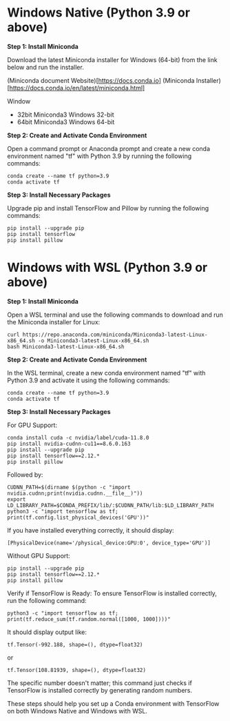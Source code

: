 # Windows Native (Python 3.9 or above)

**Step 1: Install Miniconda**

Download the latest Miniconda installer for Windows (64-bit) from the link below and run the installer.

(Miniconda document Website)[https://docs.conda.io]
(Miniconda Installer)[https://docs.conda.io/en/latest/miniconda.html]

Window
- 32bit Miniconda3 Windows 32-bit
- 64bit Miniconda3 Windows 64-bit

**Step 2: Create and Activate Conda Environment**

Open a command prompt or Anaconda prompt and create a new conda environment named "tf" with Python 3.9 by running the following commands:

```
conda create --name tf python=3.9
conda activate tf
```

**Step 3: Install Necessary Packages**

Upgrade pip and install TensorFlow and Pillow by running the following commands:

```
pip install --upgrade pip
pip install tensorflow
pip install pillow
```

# Windows with WSL (Python 3.9 or above)

**Step 1: Install Miniconda**

Open a WSL terminal and use the following commands to download and run the Miniconda installer for Linux:

```
curl https://repo.anaconda.com/miniconda/Miniconda3-latest-Linux-x86_64.sh -o Miniconda3-latest-Linux-x86_64.sh
bash Miniconda3-latest-Linux-x86_64.sh
```

**Step 2: Create and Activate Conda Environment**

In the WSL terminal, create a new conda environment named "tf" with Python 3.9 and activate it using the following commands:

```
conda create --name tf python=3.9
conda activate tf
```

**Step 3: Install Necessary Packages**

For GPU Support:

```
conda install cuda -c nvidia/label/cuda-11.8.0
pip install nvidia-cudnn-cu11==8.6.0.163
pip install --upgrade pip
pip install tensorflow==2.12.*
pip install pillow
```

Followed by:

```
CUDNN_PATH=$(dirname $(python -c "import nvidia.cudnn;print(nvidia.cudnn.__file__)"))
export LD_LIBRARY_PATH=$CONDA_PREFIX/lib/:$CUDNN_PATH/lib:$LD_LIBRARY_PATH
python3 -c "import tensorflow as tf; print(tf.config.list_physical_devices('GPU'))"
```

If you have installed everything correctly, it should display:

```
[PhysicalDevice(name='/physical_device:GPU:0', device_type='GPU')]
```

Without GPU Support:

```
pip install --upgrade pip
pip install tensorflow==2.12.*
pip install pillow
```

Verify if TensorFlow is Ready:
To ensure TensorFlow is installed correctly, run the following command:

```
python3 -c "import tensorflow as tf; print(tf.reduce_sum(tf.random.normal([1000, 1000])))"
```

It should display output like:

```
tf.Tensor(-992.188, shape=(), dtype=float32)
```

or

```
tf.Tensor(108.81939, shape=(), dtype=float32)
```

The specific number doesn't matter; this command just checks if TensorFlow is installed correctly by generating random numbers.

These steps should help you set up a Conda environment with TensorFlow on both Windows Native and Windows with WSL.